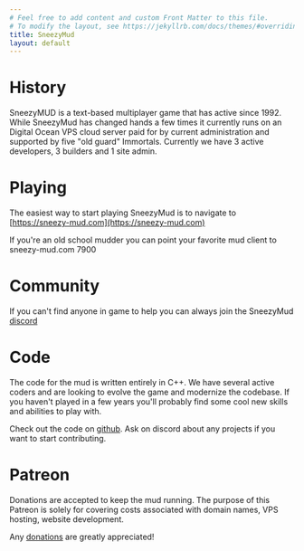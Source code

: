 ```yaml
---
# Feel free to add content and custom Front Matter to this file.
# To modify the layout, see https://jekyllrb.com/docs/themes/#overriding-theme-defaults
title: SneezyMud
layout: default
---
```




# History

SneezyMUD is a text-based multiplayer game that has active since 1992. While SneezyMud  has changed hands a few times it currently runs on an Digital Ocean VPS cloud server paid for by current administration and supported by five "old guard" Immortals.  Currently we have 3 active developers, 3 builders and 1 site admin. 

# Playing

The easiest way to start playing SneezyMud is to navigate to [https://sneezy-mud.com](https://sneezy-mud.com)

If you're an old school mudder you can point your favorite mud client to sneezy-mud.com 7900

# Community

If you can't find anyone in game to help you can always join the SneezyMud [discord](https://discord.gg/4G3uByb9)

# Code

The code for the mud is written entirely in C++. We have several active coders and are looking to evolve the game and modernize the codebase. If you haven't played in a few years you'll probably find some cool new skills and abilities to play with. 

Check out the code on [github](https://github.com/sneezymud/sneezymud). Ask on discord about any projects if you want to start contributing.

# Patreon

Donations are accepted to keep the mud running. The purpose of this Patreon is solely for covering costs associated with domain names, VPS hosting, website development. 

Any [donations](https://www.patreon.com/sneezy_mud) are greatly appreciated!


